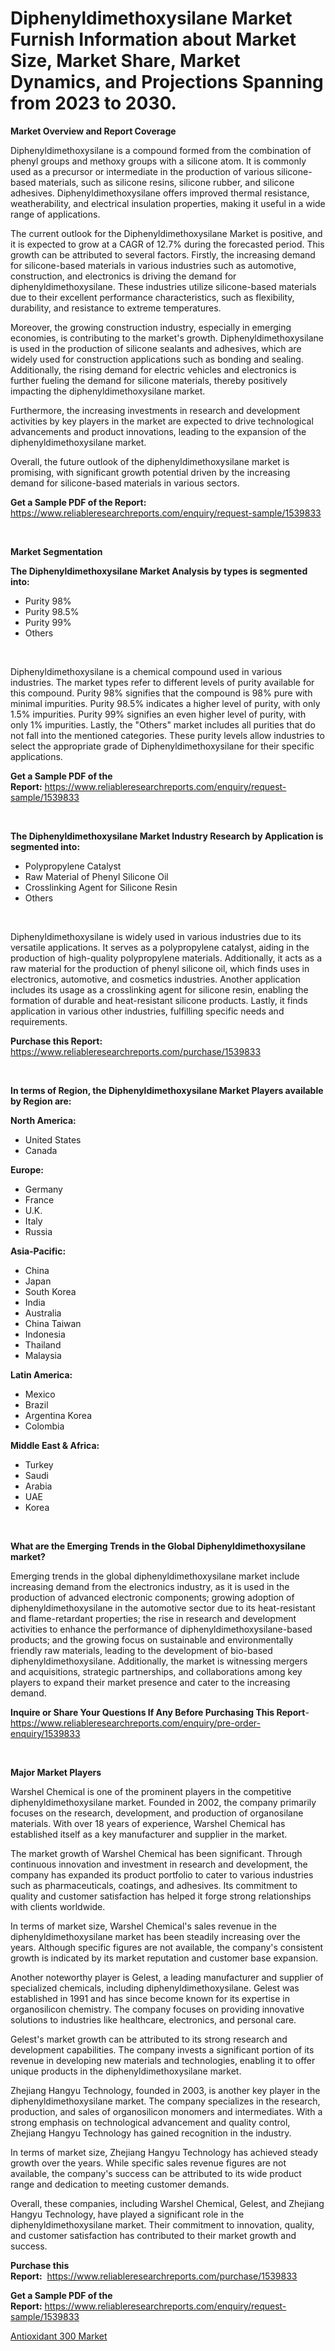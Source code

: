 <p><h1>Diphenyldimethoxysilane Market Furnish Information about Market Size, Market Share, Market Dynamics, and Projections Spanning from 2023 to 2030.</h1></p><p><strong>Market Overview and Report Coverage</strong></p>
<p><p>Diphenyldimethoxysilane is a compound formed from the combination of phenyl groups and methoxy groups with a silicone atom. It is commonly used as a precursor or intermediate in the production of various silicone-based materials, such as silicone resins, silicone rubber, and silicone adhesives. Diphenyldimethoxysilane offers improved thermal resistance, weatherability, and electrical insulation properties, making it useful in a wide range of applications.</p><p>The current outlook for the Diphenyldimethoxysilane Market is positive, and it is expected to grow at a CAGR of 12.7% during the forecasted period. This growth can be attributed to several factors. Firstly, the increasing demand for silicone-based materials in various industries such as automotive, construction, and electronics is driving the demand for diphenyldimethoxysilane. These industries utilize silicone-based materials due to their excellent performance characteristics, such as flexibility, durability, and resistance to extreme temperatures.</p><p>Moreover, the growing construction industry, especially in emerging economies, is contributing to the market's growth. Diphenyldimethoxysilane is used in the production of silicone sealants and adhesives, which are widely used for construction applications such as bonding and sealing. Additionally, the rising demand for electric vehicles and electronics is further fueling the demand for silicone materials, thereby positively impacting the diphenyldimethoxysilane market.</p><p>Furthermore, the increasing investments in research and development activities by key players in the market are expected to drive technological advancements and product innovations, leading to the expansion of the diphenyldimethoxysilane market.</p><p>Overall, the future outlook of the diphenyldimethoxysilane market is promising, with significant growth potential driven by the increasing demand for silicone-based materials in various sectors.</p></p>
<p><strong>Get a Sample PDF of the Report:</strong> <a href="https://www.reliableresearchreports.com/enquiry/request-sample/1539833">https://www.reliableresearchreports.com/enquiry/request-sample/1539833</a></p>
<p>&nbsp;</p>
<p><strong>Market Segmentation</strong></p>
<p><strong>The Diphenyldimethoxysilane Market Analysis by types is segmented into:</strong></p>
<p><ul><li>Purity 98%</li><li>Purity 98.5%</li><li>Purity 99%</li><li>Others</li></ul></p>
<p>&nbsp;</p>
<p><p>Diphenyldimethoxysilane is a chemical compound used in various industries. The market types refer to different levels of purity available for this compound. Purity 98% signifies that the compound is 98% pure with minimal impurities. Purity 98.5% indicates a higher level of purity, with only 1.5% impurities. Purity 99% signifies an even higher level of purity, with only 1% impurities. Lastly, the "Others" market includes all purities that do not fall into the mentioned categories. These purity levels allow industries to select the appropriate grade of Diphenyldimethoxysilane for their specific applications.</p></p>
<p><strong>Get a Sample PDF of the Report:</strong>&nbsp;<a href="https://www.reliableresearchreports.com/enquiry/request-sample/1539833">https://www.reliableresearchreports.com/enquiry/request-sample/1539833</a></p>
<p>&nbsp;</p>
<p><strong>The Diphenyldimethoxysilane Market Industry Research by Application is segmented into:</strong></p>
<p><ul><li>Polypropylene Catalyst</li><li>Raw Material of Phenyl Silicone Oil</li><li>Crosslinking Agent for Silicone Resin</li><li>Others</li></ul></p>
<p>&nbsp;</p>
<p><p>Diphenyldimethoxysilane is widely used in various industries due to its versatile applications. It serves as a polypropylene catalyst, aiding in the production of high-quality polypropylene materials. Additionally, it acts as a raw material for the production of phenyl silicone oil, which finds uses in electronics, automotive, and cosmetics industries. Another application includes its usage as a crosslinking agent for silicone resin, enabling the formation of durable and heat-resistant silicone products. Lastly, it finds application in various other industries, fulfilling specific needs and requirements.</p></p>
<p><strong>Purchase this Report:</strong>&nbsp; <a href="https://www.reliableresearchreports.com/purchase/1539833">https://www.reliableresearchreports.com/purchase/1539833</a></p>
<p>&nbsp;</p>
<p><strong>In terms of Region, the Diphenyldimethoxysilane Market Players available by Region are:</strong></p>
<p>
    <p> <strong> North America: </strong>
        <ul>
            <li>United States</li>
            <li>Canada</li>
        </ul>
        </p> 
    <p> <strong> Europe: </strong>
        <ul>
            <li>Germany</li>
            <li>France</li>
            <li>U.K.</li>
            <li>Italy</li>
            <li>Russia</li>
        </ul>
        </p> 
    <p> <strong> Asia-Pacific: </strong>
        <ul>
            <li>China</li>
            <li>Japan</li>
            <li>South Korea</li>
            <li>India</li>
            <li>Australia</li>
            <li>China Taiwan</li>
            <li>Indonesia</li>
            <li>Thailand</li>
            <li>Malaysia</li>
        </ul>
        </p> 
    <p> <strong> Latin America: </strong>
        <ul>
            <li>Mexico</li>
            <li>Brazil</li>
            <li>Argentina Korea</li>
            <li>Colombia</li>
        </ul>
        </p> 
    <p> <strong> Middle East & Africa: </strong>
        <ul>
            <li>Turkey</li>
            <li>Saudi</li>
            <li>Arabia</li>
            <li>UAE</li>
            <li>Korea</li>
        </ul>
    </p>
    </p>
<p>&nbsp;</p>
<p><strong>What are the Emerging Trends in the Global Diphenyldimethoxysilane market?</strong></p>
<p><p>Emerging trends in the global diphenyldimethoxysilane market include increasing demand from the electronics industry, as it is used in the production of advanced electronic components; growing adoption of diphenyldimethoxysilane in the automotive sector due to its heat-resistant and flame-retardant properties; the rise in research and development activities to enhance the performance of diphenyldimethoxysilane-based products; and the growing focus on sustainable and environmentally friendly raw materials, leading to the development of bio-based diphenyldimethoxysilane. Additionally, the market is witnessing mergers and acquisitions, strategic partnerships, and collaborations among key players to expand their market presence and cater to the increasing demand.</p></p>
<p><strong>Inquire or Share Your Questions If Any Before Purchasing This Report</strong>- <a href="https://www.reliableresearchreports.com/enquiry/pre-order-enquiry/1539833">https://www.reliableresearchreports.com/enquiry/pre-order-enquiry/1539833</a></p>
<p>&nbsp;</p>
<p><strong>Major Market Players</strong></p>
<p><p>Warshel Chemical is one of the prominent players in the competitive diphenyldimethoxysilane market. Founded in 2002, the company primarily focuses on the research, development, and production of organosilane materials. With over 18 years of experience, Warshel Chemical has established itself as a key manufacturer and supplier in the market.</p><p>The market growth of Warshel Chemical has been significant. Through continuous innovation and investment in research and development, the company has expanded its product portfolio to cater to various industries such as pharmaceuticals, coatings, and adhesives. Its commitment to quality and customer satisfaction has helped it forge strong relationships with clients worldwide.</p><p>In terms of market size, Warshel Chemical's sales revenue in the diphenyldimethoxysilane market has been steadily increasing over the years. Although specific figures are not available, the company's consistent growth is indicated by its market reputation and customer base expansion.</p><p>Another noteworthy player is Gelest, a leading manufacturer and supplier of specialized chemicals, including diphenyldimethoxysilane. Gelest was established in 1991 and has since become known for its expertise in organosilicon chemistry. The company focuses on providing innovative solutions to industries like healthcare, electronics, and personal care.</p><p>Gelest's market growth can be attributed to its strong research and development capabilities. The company invests a significant portion of its revenue in developing new materials and technologies, enabling it to offer unique products in the diphenyldimethoxysilane market.</p><p>Zhejiang Hangyu Technology, founded in 2003, is another key player in the diphenyldimethoxysilane market. The company specializes in the research, production, and sales of organosilicon monomers and intermediates. With a strong emphasis on technological advancement and quality control, Zhejiang Hangyu Technology has gained recognition in the industry.</p><p>In terms of market size, Zhejiang Hangyu Technology has achieved steady growth over the years. While specific sales revenue figures are not available, the company's success can be attributed to its wide product range and dedication to meeting customer demands.</p><p>Overall, these companies, including Warshel Chemical, Gelest, and Zhejiang Hangyu Technology, have played a significant role in the diphenyldimethoxysilane market. Their commitment to innovation, quality, and customer satisfaction has contributed to their market growth and success.</p></p>
<p><strong>Purchase this Report:</strong>&nbsp;&nbsp;<a href="https://www.reliableresearchreports.com/purchase/1539833">https://www.reliableresearchreports.com/purchase/1539833</a></p>
<p></p>
<p><strong>Get a Sample PDF of the Report:</strong>&nbsp;<a href="https://www.reliableresearchreports.com/enquiry/request-sample/1539833">https://www.reliableresearchreports.com/enquiry/request-sample/1539833</a></p>
<p><p><a href="https://github.com/GroverBarry/Market-Research-Report-List-2/blob/main/antioxidant-300-market.md">Antioxidant 300 Market</a></p></p>